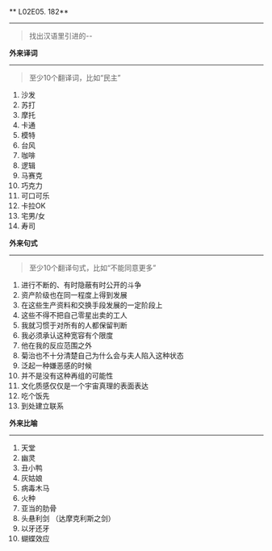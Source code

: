 ** L02E05. 182**
***

> 找出汉语里引进的--  

**外来译词** 
*** 
> 至少10个翻译词，比如“民主”

1. 沙发
2. 苏打
3. 摩托
4. 卡通
5. 模特
6. 台风
7. 咖啡
8. 逻辑
9. 马赛克
10. 巧克力
11. 可口可乐
12. 卡拉OK
13. 宅男/女
14. 寿司


**外来句式**
***
> 至少10个翻译句式，比如“不能同意更多”

1.  进行不断的、有时隐蔽有时公开的斗争
2.  资产阶级也在同一程度上得到发展
3. 在这些生产资料和交换手段发展的一定阶段上
4. 这些不得不把自己零星出卖的工人
5. 我就习惯于对所有的人都保留判断
6. 我必须承认这种宽容有个限度
7. 他在我的反应范围之外
8. 菊治也不十分清楚自己为什么会与夫人陷入这种状态
9. 泛起一种嫌恶感的时候
10. 并不是没有这种再组的可能性
11. 文化质感仅仅是一个宇宙真理的表面表达
12. 吃个饭先
13. 到处建立联系

**外来比喻**
***
1. 天堂
2. 幽灵
3. 丑小鸭
4. 灰姑娘
5. 病毒木马
6. 火种
7. 亚当的肋骨
8. 头悬利剑 （达摩克利斯之剑）
9. 以牙还牙
10. 蝴蝶效应


